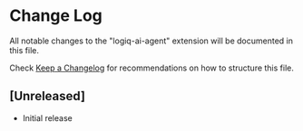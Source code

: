 # Change Log

All notable changes to the "logiq-ai-agent" extension will be documented in this file.

Check [Keep a Changelog](http://keepachangelog.com/) for recommendations on how to structure this file.

## [Unreleased]

- Initial release